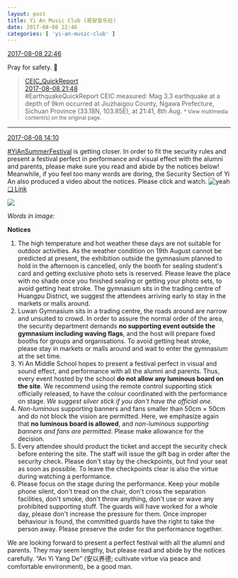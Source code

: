 ```yaml
---
layout: post
title: Yi An Music Club (易安音乐社)
date: 2017-08-08 22:46
categories: [ 'yi-an-music-club' ]
---
```


<div class="weibo-info">
  <a href="http://weibo.com/6094546964/FgcgHjQHl">2017-08-08 22:46</a>
</div>

Pray for safety. :pray:

<!-- more -->

> <div class="weibo-post-name">
>   <a href="http://weibo.com/ceic">CEIC_QuickReport</a>
> </div>
> <div class="weibo-info">
>   <a href="http://weibo.com/1904228041/FgbT65g2D">2017-08-08 21:48</a>
> </div>
> #EarthquakeQuickReport CEIC measured: Mag 3.3 earthquake at a depth of 9km occurred at Jiuzhaigou County, Ngawa Prefecture, Sichuan Province (33.18N, 103.85E), at 21:41, 8th Aug.   
> <small>* View multimedia content(s) on the original page.</small>

---

<div class="weibo-info">
  <a href="http://weibo.com/6094546964/Fg8TaiOEM">2017-08-08 14:10</a>
</div>

[#YiAnSummerFestival](http://weibo.com/p/100808584ecb6c041592aa973c9a8aa9b6bd18) is getting closer. In order to fit the security rules and present a festival perfect in performance and visual effect with the alumni and parents, please make sure you read and abide by the notices below! Meanwhile, if you feel too many words are doring, the Security Section of Yi An also produced a video about the notices. Please click and watch. ![yeah](http://img.t.sinajs.cn/t4/appstyle/expression/ext/normal/d9/ye_org.gif) [❏ Link](https://www.bilibili.com/video/av13077357/)

<a href="http://wx4.sinaimg.cn/mw690/006Es64Agy1fic9zfk4gyj30m81jsx4z.jpg">
  <img class="weibo-pic-preview" src="http://wx4.sinaimg.cn/orj360/006Es64Agy1fic9zfk4gyj30m81jsx4z.jpg" />
</a>

*Words in image:*

**Notices**

1. The high temperature and hot weather these days are not suitable for outdoor activities. As the weather condition on 19th August cannot be predicted at present, the exhibition outside the gymnasium planned to hold in the afternoon is cancelled, only the booth for sealing student's card and getting exclusive photo sets is reserved. Please leave the place with no shade once you finished sealing or getting your photo sets, to avoid getting heat stroke. The gymnasium sits in the trading centre of Huangpu District, we suggest the attendees arriving early to stay in the markets or malls around.
2. Luwan Gymnasium sits in a trading centre, the roads around are narrow and unsuited to crowd. In order to assure the normal order of the area, the security department demands **no supporting event outside the gymnasium including waving flags**, and the host will prepare fixed booths for groups and organisations. To avoid getting heat stroke, please stay in markets or malls around and wait to enter the gymnasium at the set time.
3. Yi An Middle School hopes to present a festival perfect in visual and sound effect, and performance with all the alumni and parents. Thus, every event hosted by the school **do not allow any luminous board on the site**. We recommend using the remote control supporting stick officially released, to have the colour coordinated with the performance on stage. *We suggest silver stick if you don't have the official one.*
4. *Non-luminous* supporting banners and fans smaller than 50cm × 50cm and do not block the vision are permitted. Here, we emphasize again that **no luminous board is allowed**, and *non-luminous supporting banners and fans are permitted*. Please make allowance for the decision.
5. Every attendee should product the ticket and accept the security check before entering the site. The staff will issue the gift bag in order after the security check. Please don't stay by the checkpoints, but find your seat as soon as possible. To leave the checkpoints clear is also the virtue during watching a performance.
6. Please focus on the stage during the performance. Keep your mobile phone silent, don't tread on the chair, don't cross the separation facilities, don't smoke, don't throw anything, don't use or wave any prohibited supporting stuff. The guards will have worked for a whole day, please don't increase the pressure for them. Once improper behaviour is found, the committed guards have the right to take the person away. Please preserve the order for the performance together.

We are looking forward to present a perfect festival with all the alumni and parents. They may seem lengthy, but please read and abide by the notices carefully. “An Yi Yang De” (安以养德; cultivate virtue via peace and comfortable environment), be a good man.

